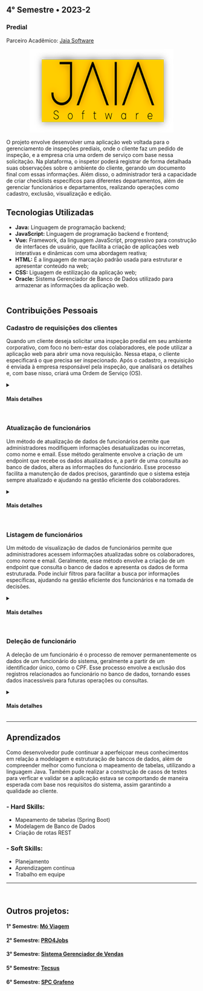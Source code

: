 ## 4° Semestre • 2023-2
### Predial
<p>Parceiro Acadêmico: <a href="https://www.jaia.software/">Jaia Software</a></p>
<p align = "center"><img src= "Images/jaia.png" width="380" height="220"></p>

<p>O projeto envolve desenvolver uma aplicação web voltada para o gerenciamento de inspeções prediais, onde o cliente faz um pedido de inspeção, e a empresa cria uma ordem de serviço com base nessa solicitação. Na plataforma, o inspetor poderá registrar de forma detalhada suas observações sobre o ambiente do cliente, gerando um documento final com essas informações. Além disso, o administrador terá a capacidade de criar checklists específicos para diferentes departamentos, além de gerenciar funcionários e departamentos, realizando operações como cadastro, exclusão, visualização e edição.</p>

## Tecnologias Utilizadas

* __Java:__ Linguagem de programação backend;
* __JavaScript:__ Linguagem de programação backend e frontend;
* __Vue:__ Framework, da linguagem JavaScript, progressivo para construção de interfaces de usuário, que facilita a criação de aplicações web interativas e dinâmicas com uma abordagem reativa;
* __HTML:__ É a linguagem de marcação padrão usada para estruturar e apresentar conteúdo na web;
* __CSS:__ Liguagem de estilização da aplicação web;
* __Oracle:__ Sistema Gerenciador de Banco de Dados utilizado para armazenar as informações da aplicação web.
<br><br>

## Contribuições Pessoais
### Cadastro de requisições dos clientes
<p>Quando um cliente deseja solicitar uma inspeção predial em seu ambiente corporativo, com foco no bem-estar dos colaboradores, ele pode utilizar a aplicação web para abrir uma nova requisição. Nessa etapa, o cliente especificará o que precisa ser inspecionado. Após o cadastro, a requisição é enviada à empresa responsável pela inspeção, que analisará os detalhes e, com base nisso, criará uma Ordem de Serviço (OS). </p>
<details>
<summary><h4>Mais detalhes</h4></summary>
<p>A requisição dos clientes aborda muitas camadas a serem desenvolvidas. Entre essas camadas se encontra o framework Vue (frontend), utilizado para a criação de 	interfaces de usuário. Para que este framework funcione de maneira correta, ele deve apresentar e exibir as informações que estão armazenadas no banco de dados ao 	usuário. Isso só é possível pois o Vue utiliza caminhos para se comunicar com o backend da aplicação, que consegue acessar o banco de dados e obter ou exibir os 	dados necessários na tela do usuário. Para a criação das requisições dos clientes, deve-se primeiro criar um formulário para o preenchimento das informações por 	parte do cliente. Feito isso, foi necessário criar variavéis no Vue para armazenar essas informações.</p> 
<p>Por último, foi criada uma função assícrona que obtém as informações de um determinado usuário, utilizando o método "get", em seguida foi realizado o método 	"post", para enviar o cadastro de requisição para o backend, que depois passará a informação ao banco de dados. Com base na resposta do método "get", foi possível 	obter o campo "Id" do cliente. Sem este campo não seria possível o cadastro da requisição, pois é necessário a informação de quem a solicitou, para que o 		administrador do sistema consiga criar a Ordem de Serviço.</p>
 <p>Abaixo é mostrado a transferência de dados de requisições do cliente do Vue para o Java:</p>

 ```javascript
  		async function createRequisition(){
  		  cliente.value = (await axios.get("http://localhost:8080/cliente/" + cnpjValue.value)).data;
                  await axios.post("http://localhost:8080/requisicao/"+ cliente.value.id,
                                    {
                                      nome:nameValue.value,
                                      inspecao:inspectionValue.value,
                                      descricao:describeValue.value,
                                      status:statusReqValue.value,
                                      data_abertura: dateValue.value
                                     }).then(response => {
                                       console.log(response)
                                     })
                }
```
</details>
<br>

### Atualização de funcionários
<p>Um método de atualização de dados de funcionários permite que administradores modifiquem informações desatualizadas ou incorretas, como nome e email. Esse método geralmente envolve a criação de um endpoint que recebe os dados atualizados e, a partir de uma consulta ao banco de dados, altera as informações do funcionário. Esse processo facilita a manutenção de dados precisos, garantindo que o sistema esteja sempre atualizado e ajudando na gestão eficiente dos colaboradores.</p>
<details>
<summary><h4>Mais detalhes</h4></summary>
<p>Para que seja realizada a alteração dos dados de um determinado cliente, é necessário encontrar o registro do mesmo e por fim realizar as alterações desejadas. A linguagem backend (Java) deve obter estas informações dentro do banco de dados. Quando uma solicitação de atualização vem para o sistema, por meio de um endpoint HTTP PUT para a URL "/atualizar/{cpf}", o método "atualizarFuncionario" é acionado. Ele recebe o CPF do funcionário na URL (@PathVariable) e os novos dados do funcionário no corpo da requisição (@RequestBody). O método chama o serviço "funcionarioService.atualizarFuncionario(cpf,novoFuncionario)" para processar e atualizar o funcionário. Se a atualização for bem-sucedida, o método retorna o objeto Funcionario atualizado com status 200 (OK). Caso o funcionário não seja encontrado, retorna status 404 (Not Found).</p>	

<p>Abaixo é mostrado o método de atualização de um funcionário:</p>
 
```java
@PutMapping("/atualizar/{cpf}")
    public ResponseEntity<Funcionario> atualizarFuncionario(
        @PathVariable Integer cpf, 
        @RequestBody Funcionario novoFuncionario
    ) {
        Funcionario funcionarioAtualizado = funcionarioService.atualizarFuncionario(cpf, novoFuncionario);
        
        if (funcionarioAtualizado != null) {
            return ResponseEntity.ok(funcionarioAtualizado);
        } else {
            return ResponseEntity.notFound().build();
        }
    }
```
 
</details>
<br>

### Listagem de funcionários
<p>Um método de visualização de dados de funcionários permite que administradores acessem informações atualizadas sobre os colaboradores, como nome e email. Geralmente, esse método envolve a criação de um endpoint que consulta o banco de dados e apresenta os dados de forma estruturada. Pode incluir filtros para facilitar a busca por informações específicas, ajudando na gestão eficiente dos funcionários e na tomada de decisões.</p>
<details>
<summary><h4>Mais detalhes</h4></summary>
<p>O endpoint mapeado pela anotação @GetMapping("/listarporcpf/{cpf}") expõe uma rota HTTP GET que recebe um parâmetro dinâmico, o CPF, diretamente na URL. O {cpf} é uma variável de caminho (path variable) que o Spring Boot automaticamente captura e passa como argumento para o método do controlador. No caso do projeto desenvolvido, a variável cpf é do tipo Integer.</p>
<p>O método buscarFuncionarioPorCpf chama o serviço funcionarioService.buscarPorCpf(cpf), que é responsável por buscar no banco de dados um funcionário cujo CPF corresponda ao valor passado. Se o funcionário for encontrado, o método retorna um ResponseEntity com status HTTP 200 (OK) e o objeto Funcionario no corpo da resposta. O Spring converte automaticamente esse objeto em formato JSON, que é o formato esperado em APIs RESTful.</p>

<p>Abaixo é mostrado o método de visualização de um funcionário:</p>
 
```java
@GetMapping("/listarporcpf/{cpf}")
    public ResponseEntity<Funcionario> buscarFuncionarioPorCpf(@PathVariable Integer cpf) {
        Funcionario funcionario = funcionarioService.buscarPorCpf(cpf);
        return ResponseEntity.ok(funcionario);
    }
```
</details>
<br>

### Deleção de funcionário
<p>A deleção de um funcionário é o processo de remover permanentemente os dados de um funcionário do sistema, geralmente a partir de um identificador único, como o CPF. Esse processo envolve a exclusão dos registros relacionados ao funcionário no banco de dados, tornando esses dados inacessíveis para futuras operações ou consultas.</p>
<details>
<summary><h4>Mais detalhes</h4></summary>
<p>O endpoint HTTP DELETE /deletar/{cpf} tem como objetivo permitir que o sistema exclua um funcionário utilizando o CPF como identificador único. Quando um cliente faz uma requisição DELETE para esse endpoint, o Spring Boot mapeia o CPF da URL para o método do controlador. O CPF é passado como parâmetro para o serviço funcionarioService, que contém a lógica de negócios para deletar o funcionário no banco de dados. Esse tipo de operação de deleção é crucial para manter a integridade e a precisão dos dados no sistema, especialmente em sistemas que precisam de manutenção contínua e atualizações regulares de registros. Além disso, deve-se tomar cuidado para garantir que apenas usuários autorizados, administradores, tenham permissão para realizar exclusões de dados, para evitar problemas de segurança.</p>

<p>Abaixo é mostrado um método de exclusão de um funcionário:</p>

```java
 @DeleteMapping("/deletar/{cpf}")
    public void deletarFuncionario(@PathVariable Integer cpf){
        funcionarioService.deletarFuncionario(cpf);
    }
```
</details>
<hr></hr>

## Aprendizados
<p>Como desenvolvedor pude continuar a aperfeiçoar meus conhecimentos em relação a modelagem e estruturação de bancos de dados, além de compreender melhor como funciona o mapeamento de tabelas, utilizando a linguagem Java. Também pude realizar a construção de casos de testes para verficar e validar se a aplicação estava se comportando de maneira esperada com base nos requisitos do sistema, assim garantindo a qualidade ao cliente. </p>

### - Hard Skills:
* Mapeamento de tabelas (Spring Boot)
* Modelagem de Banco de Dados
* Criação de rotas REST

### - Soft Skills:
* Planejamento
* Aprendizagem contínua
* Trabalho em equipe

<hr></hr>
<br>

## Outros projetos:

#### 1° Semestre: <a href="https://github.com/lucasetdasilva/PortifolioBancodeDados/blob/main/1Semestre/1Semestre.md">Mó Viagem</a>
#### 2° Semestre: <a href="https://github.com/lucasetdasilva/PortifolioBancodeDados/blob/main/2Semestre/2Semestre.md">PRO4Jobs</a>
#### 3° Semestre: <a href="https://github.com/lucasetdasilva/PortifolioBancodeDados/blob/main/3Semestre/3Semestre.md">Sistema Gerenciador de Vendas</a>
#### 5° Semestre: <a href="https://github.com/lucasetdasilva/PortifolioBancodeDados/blob/main/5Semestre/5Semestre.md">Tecsus</a>
#### 6° Semestre: <a href="https://github.com/lucasetdasilva/PortifolioBancodeDados/blob/main/6Semestre/6Semestre.md">SPC Grafeno</a>
